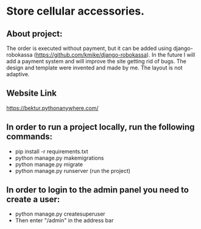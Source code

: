 # Store cellular accessories.
## About project:
The order is executed without payment, but it can be added using django-robokassa (https://github.com/kmike/django-robokassa). In the future I will add a payment system and will improve the site getting rid of bugs. The design and template were invented and made by me. The layout is not adaptive.
## Website Link
https://bektur.pythonanywhere.com/
## In order to run a project locally, run the following commands:
* pip install -r requirements.txt
* python manage.py makemigrations
* python manage.py migrate
* python manage.py runserver (run the project)
## In order to login to the admin panel you need to create a user:
* python manage.py createsuperuser
* Then enter "/admin" in the address bar
